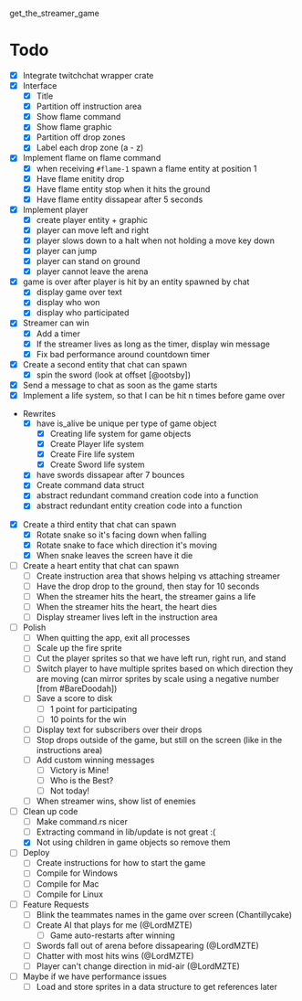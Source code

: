 get_the_streamer_game

# Todo

- [x] Integrate twitchchat wrapper crate
- [x] Interface
  - [x] Title
  - [x] Partition off instruction area
  - [x] Show flame command
  - [x] Show flame graphic
  - [x] Partition off drop zones
  - [x] Label each drop zone (a - z)
- [x] Implement flame on flame command
  - [x] when receiving `#flame-1` spawn a flame entity at position 1
  - [x] Have flame enitity drop
  - [x] Have flame entity stop when it hits the ground
  - [x] Have flame entity dissapear after 5 seconds
- [x] Implement player
  - [x] create player entity + graphic
  - [x] player can move left and right
  - [x] player slows down to a halt when not holding a move key down
  - [x] player can jump
  - [x] player can stand on ground
  - [x] player cannot leave the arena
- [x] game is over after player is hit by an entity spawned by chat
  - [x] display game over text
  - [x] display who won
  - [x] display who participated
- [x] Streamer can win
  - [x] Add a timer
  - [x] If the streamer lives as long as the timer, display win message
  - [x] Fix bad performance around countdown timer
- [x] Create a second entity that chat can spawn
  - [x] spin the sword (look at offset [@ootsby])
- [x] Send a message to chat as soon as the game starts
- [x] Implement a life system, so that I can be hit n times before game over
- Rewrites
  - [x] have is_alive be unique per type of game object
    - [x] Creating life system for game objects
    - [x] Create Player life system
    - [x] Create Fire life system
    - [x] Create Sword life system
  - [x] have swords dissapear after 7 bounces
  - [x] Create command data struct
  - [x] abstract redundant command creation code into a function
  - [x] abstract redundant entity creation code into a function
- [x] Create a third entity that chat can spawn
  - [x] Rotate snake so it's facing down when falling
  - [x] Rotate snake to face which direction it's moving
  - [x] When snake leaves the screen have it die
- [ ] Create a heart entity that chat can spawn
  - [ ] Create instruction area that shows helping vs attaching streamer
  - [ ] Have the drop drop to the ground, then stay for 10 seconds
  - [ ] When the streamer hits the heart, the streamer gains a life
  - [ ] When the streamer hits the heart, the heart dies
  - [ ] Display streamer lives left in the instruction area
- [ ] Polish
  - [ ] When quitting the app, exit all processes
  - [ ] Scale up the fire sprite
  - [ ] Cut the player sprites so that we have left run, right run, and stand
  - [ ] Switch player to have multiple sprites based on which direction they are moving (can mirror sprites by scale using a negative number [from #BareDoodah])
  - [ ] Save a score to disk
    - [ ] 1 point for participating
    - [ ] 10 points for the win
  - [ ] Display text for subscribers over their drops
  - [ ] Stop drops outside of the game, but still on the screen (like in the instructions area)
  - [ ] Add custom winning messages
    - [ ] Victory is Mine!
    - [ ] Who is the Best?
    - [ ] Not today!
  - [ ] When streamer wins, show list of enemies
- [ ] Clean up code
  - [ ] Make command.rs nicer
  - [ ] Extracting command in lib/update is not great :(
  - [x] Not using children in game objects so remove them
- [ ] Deploy
  - [ ] Create instructions for how to start the game
  - [ ] Compile for Windows
  - [ ] Compile for Mac
  - [ ] Compile for Linux
- [ ] Feature Requests
  - [ ] Blink the teammates names in the game over screen (Chantillycake)
  - [ ] Create AI that plays for me (@LordMZTE)
    - [ ] Game auto-restarts after winning
  - [ ] Swords fall out of arena before dissapearing (@LordMZTE)
  - [ ] Chatter with most hits wins (@LordMZTE)
  - [ ] Player can't change direction in mid-air (@LordMZTE)
- [ ] Maybe if we have performance issues
  - [ ] Load and store sprites in a data structure to get references later
